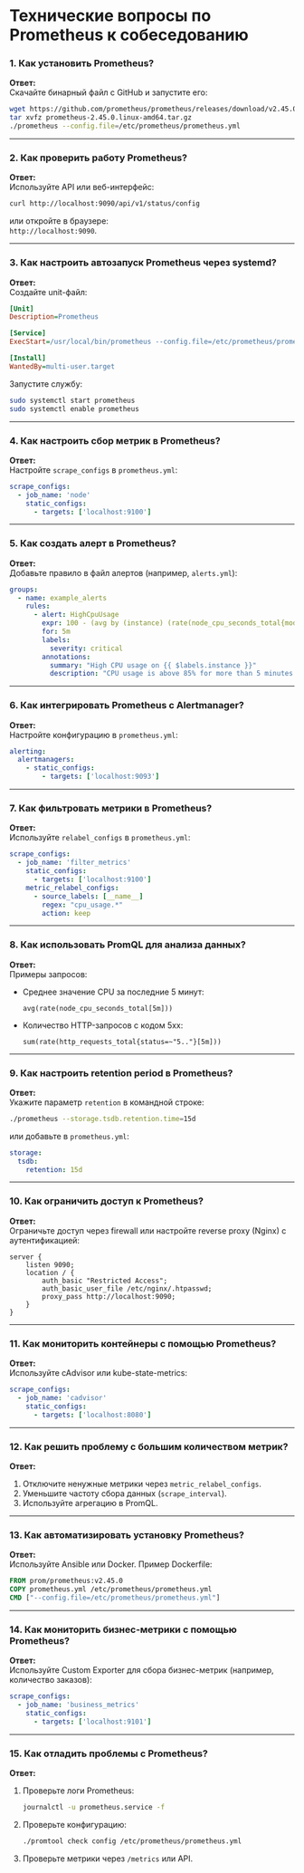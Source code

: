 # **Технические вопросы по Prometheus к собеседованию**

### **1. Как установить Prometheus?**
**Ответ:**  
Скачайте бинарный файл с GitHub и запустите его:  
```bash
wget https://github.com/prometheus/prometheus/releases/download/v2.45.0/prometheus-2.45.0.linux-amd64.tar.gz
tar xvfz prometheus-2.45.0.linux-amd64.tar.gz
./prometheus --config.file=/etc/prometheus/prometheus.yml
```

---

### **2. Как проверить работу Prometheus?**
**Ответ:**  
Используйте API или веб-интерфейс:  
```bash
curl http://localhost:9090/api/v1/status/config
```
или откройте в браузере:  
`http://localhost:9090`.

---

### **3. Как настроить автозапуск Prometheus через systemd?**
**Ответ:**  
Создайте unit-файл:  
```ini
[Unit]
Description=Prometheus

[Service]
ExecStart=/usr/local/bin/prometheus --config.file=/etc/prometheus/prometheus.yml

[Install]
WantedBy=multi-user.target
```
Запустите службу:  
```bash
sudo systemctl start prometheus
sudo systemctl enable prometheus
```

---

### **4. Как настроить сбор метрик в Prometheus?**
**Ответ:**  
Настройте `scrape_configs` в `prometheus.yml`:  
```yaml
scrape_configs:
  - job_name: 'node'
    static_configs:
      - targets: ['localhost:9100']
```

---

### **5. Как создать алерт в Prometheus?**
**Ответ:**  
Добавьте правило в файл алертов (например, `alerts.yml`):  
```yaml
groups:
  - name: example_alerts
    rules:
      - alert: HighCpuUsage
        expr: 100 - (avg by (instance) (rate(node_cpu_seconds_total{mode="idle"}[5m])) * 100) > 85
        for: 5m
        labels:
          severity: critical
        annotations:
          summary: "High CPU usage on {{ $labels.instance }}"
          description: "CPU usage is above 85% for more than 5 minutes."
```

---

### **6. Как интегрировать Prometheus с Alertmanager?**
**Ответ:**  
Настройте конфигурацию в `prometheus.yml`:  
```yaml
alerting:
  alertmanagers:
    - static_configs:
        - targets: ['localhost:9093']
```

---

### **7. Как фильтровать метрики в Prometheus?**
**Ответ:**  
Используйте `relabel_configs` в `prometheus.yml`:  
```yaml
scrape_configs:
  - job_name: 'filter_metrics'
    static_configs:
      - targets: ['localhost:9100']
    metric_relabel_configs:
      - source_labels: [__name__]
        regex: "cpu_usage.*"
        action: keep
```

---

### **8. Как использовать PromQL для анализа данных?**
**Ответ:**  
Примеры запросов:
- Среднее значение CPU за последние 5 минут:  
  ```promql
  avg(rate(node_cpu_seconds_total[5m]))
  ```
- Количество HTTP-запросов с кодом 5xx:  
  ```promql
  sum(rate(http_requests_total{status=~"5.."}[5m]))
  ```

---

### **9. Как настроить retention period в Prometheus?**
**Ответ:**  
Укажите параметр `retention` в командной строке:  
```bash
./prometheus --storage.tsdb.retention.time=15d
```
или добавьте в `prometheus.yml`:  
```yaml
storage:
  tsdb:
    retention: 15d
```

---

### **10. Как ограничить доступ к Prometheus?**
**Ответ:**  
Ограничьте доступ через firewall или настройте reverse proxy (Nginx) с аутентификацией:  
```nginx
server {
    listen 9090;
    location / {
        auth_basic "Restricted Access";
        auth_basic_user_file /etc/nginx/.htpasswd;
        proxy_pass http://localhost:9090;
    }
}
```

---

### **11. Как мониторить контейнеры с помощью Prometheus?**
**Ответ:**  
Используйте cAdvisor или kube-state-metrics:  
```yaml
scrape_configs:
  - job_name: 'cadvisor'
    static_configs:
      - targets: ['localhost:8080']
```

---

### **12. Как решить проблему с большим количеством метрик?**
**Ответ:**  
1. Отключите ненужные метрики через `metric_relabel_configs`.  
2. Уменьшите частоту сбора данных (`scrape_interval`).  
3. Используйте агрегацию в PromQL.

---

### **13. Как автоматизировать установку Prometheus?**
**Ответ:**  
Используйте Ansible или Docker. Пример Dockerfile:  
```dockerfile
FROM prom/prometheus:v2.45.0
COPY prometheus.yml /etc/prometheus/prometheus.yml
CMD ["--config.file=/etc/prometheus/prometheus.yml"]
```

---

### **14. Как мониторить бизнес-метрики с помощью Prometheus?**
**Ответ:**  
Используйте Custom Exporter для сбора бизнес-метрик (например, количество заказов):  
```yaml
scrape_configs:
  - job_name: 'business_metrics'
    static_configs:
      - targets: ['localhost:9101']
```

---

### **15. Как отладить проблемы с Prometheus?**
**Ответ:**  
1. Проверьте логи Prometheus:  
   ```bash
   journalctl -u prometheus.service -f
   ```
2. Проверьте конфигурацию:  
   ```bash
   ./promtool check config /etc/prometheus/prometheus.yml
   ```
3. Проверьте метрики через `/metrics` или API.
